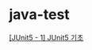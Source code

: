 # java-test

[[JUnit5 - 1] JUnit5 기초](https://velog.io/@solchan/Test-Java-Testing-Framework-JUnit5-1)
